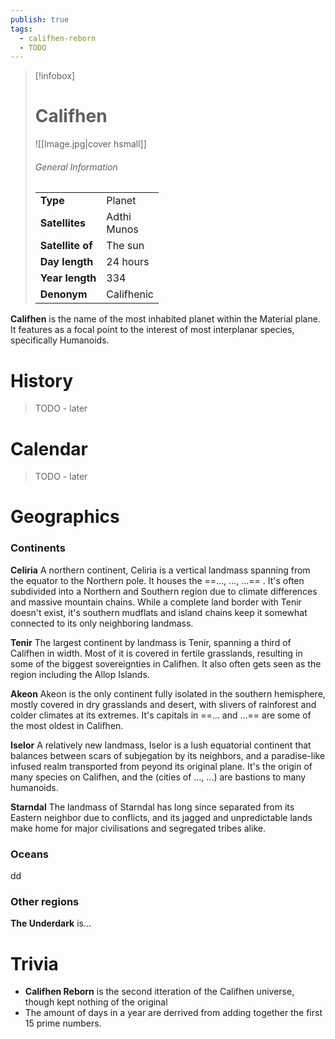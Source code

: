 ```yaml
---
publish: true
tags:
  - califhen-reborn
  - TODO
---
```

> [!infobox]  
> # Califhen
> ![[Image.jpg|cover hsmall]]  
> ###### General Information  
> | | |  
> |---|---|  
> | **Type** | Planet |
> | **Satellites** | Adthi<br>Munos |
> | **Satellite of** | The sun |
> | **Day length** | 24 hours |
> | **Year length** | 334 |
> | **Denonym** | Califhenic |

**Califhen** is the name of the most inhabited planet within the Material plane. It features as a focal point to the interest of most interplanar species, specifically Humanoids.
# History
> TODO - later
# Calendar
> TODO - later
# Geographics
### Continents
**Celiria**
	A northern continent, Celiria is a vertical landmass spanning from the equator to the Northern pole. It houses the ==..., ..., ...== . It's often subdivided into a Northern and Southern region due to climate differences and massive mountain chains.
	While a complete land border with Tenir doesn't exist, it's southern mudflats and island chains keep it somewhat connected to its only neighboring landmass.

**Tenir**
	The largest continent by landmass is Tenir, spanning a third of Califhen in width. Most of it is covered in fertile grasslands, resulting in some of the biggest sovereignties in Califhen. It also often gets seen as the region including the Allop Islands.

**Akeon**
	Akeon is the only continent fully isolated in the southern hemisphere, mostly covered in dry grasslands and desert, with slivers of rainforest and colder climates at its extremes. It's capitals in ==... and ...== are some of the most oldest in Califhen.

**Iselor**
	A relatively new landmass, Iselor is a lush equatorial continent that balances between scars of subjegation by its neighbors, and a paradise-like infused realm transported from peyond its original plane. It's the origin of many species on Califhen, and the (cities of ..., ...) are bastions to many humanoids.

**Starndal**
	The landmass of Starndal has long since separated from its Eastern neighbor due to conflicts, and its jagged and unpredictable lands make home for major civilisations and segregated tribes alike. 
### Oceans
dd
### Other regions
**The Underdark** is...
# Trivia
- **Califhen Reborn** is the second itteration of the Califhen universe, though kept nothing of the original
- The amount of days in a year are derrived from adding together the first 15 prime numbers.
